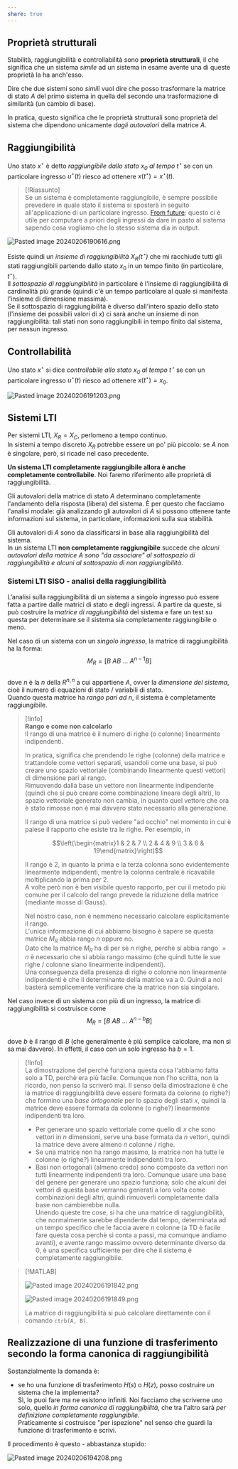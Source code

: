 ```yaml
---  
share: true  
---  
```

## Proprietà strutturali   
Stabilità, raggiungibilità e controllabilità sono **proprietà strutturali**, il che significa che un sistema *simile* ad un sistema in esame avente una di queste proprietà la ha anch'esso.  
  
Dire che due sistemi sono *simili* vuol dire che posso trasformare la matrice di stato $A$ del primo sistema in quella del secondo una trasformazione di similarità (un cambio di base).   
  
In pratica, questo significa che le proprietà strutturali sono proprietà del sistema che dipendono unicamente *dagli autovalori* della matrice $A$.  
## Raggiungibilità  
Uno stato $x^\star$ è detto *raggiungibile dallo stato $x_0$ al tempo $t^\star$* se con un particolare ingresso $u^\star(t)$ riesco ad ottenere $x(t^\star)=x^\star(t)$.  
  
>[!Riassunto]  
>Se un sistema è completamente raggiungibile, è sempre possibile prevedere in quale stato il sistema si sposterà in seguito all'applicazione di un particolare ingresso. [From future](./TAR18.Retroazione%20statica%20dello%20stato.mdassegnazione-degli-autovalori-o-legge-di-controllo): questo ci è utile per computare a priori degli ingressi da dare in pasto al sistema sapendo cosa vogliamo che lo stesso sistema dia in output.  
  
  
![Pasted image 20240206190616.png](./img/Pasted%20image%2020240206190616.png)  
  
Esiste quindi un *insieme di raggiungibilità $X_R(t^\star)$* che mi racchiude tutti gli stati raggiungibili partendo dallo stato $x_0$ in un tempo finito (in particolare, $t^\star$).  
Il *sottospazio di raggiungibilità* in particolare è l'insieme di raggiungibilità di cardinalità più grande (quindi c'è un tempo particolare al quale si manifesta l'insieme di dimensione massima).  
Se il sottospazio di raggiungibilità è diverso dall'intero spazio dello stato (l'insieme dei possibili valori di $x$) ci sarà anche un insieme di non raggiungibilità: tali stati non sono raggiungibili in tempo finito dal sistema, per nessun ingresso.  
## Controllabilità  
Uno stato $x^\star$ si dice *controllabile allo stato $x_0$ al tempo $t^\star$* se con un particolare ingresso $u^\star(t)$ riesco ad ottenere $x(t^\star)=x_0$.  
  
![Pasted image 20240206191203.png](./img/Pasted%20image%2020240206191203.png)  
  
## Sistemi LTI  
Per sistemi LTI, $X_R=X_C$, perlomeno a tempo continuo.  
In sistemi a tempo discreto $X_R$ potrebbe essere un po' più piccolo: se $A$ non è singolare, però, si ricade nel caso precedente.  
  
**Un sistema LTI completamente raggiungibile allora è anche completamente controllabile**. Noi faremo riferimento alle proprietà di raggiungibilità.  
  
Gli autovalori della matrice di stato $A$ determinano completamente l'andamento della risposta (libera) del sistema. È per questo che facciamo l'analisi modale: già analizzando gli autovalori di $A$ si possono ottenere tante informazioni sul sistema, in particolare, informazioni sulla sua stabilità.  
  
Gli autovalori di $A$ sono da classificarsi in base alla raggiungibilità del sistema.  
In un sistema LTI **non completamente raggiungibile** succede che *alcuni autovalori della matrice $A$ sono "da associare" al sottospazio di raggiungibilità e alcuni al sottospazio di non raggiungibilità*.   
  
### Sistemi LTI SISO - analisi della raggiungibilità  
  
L’analisi sulla raggiungibilità di un sistema a singolo ingresso può essere fatta a partire dalle matrici di stato e degli ingressi. A partire da queste, si può costruire la *matrice di raggiungibilità* del sistema e fare un test su questa per determinare se il sistema sia completamente raggiungibile o meno.  
  
Nel caso di un sistema con un *singolo ingresso*, la matrice di raggiungibilità ha la forma:   
$$M_R = [B\ AB\ \dots\ A^{n-1}B]$$  
dove $n$ è la $n$ della $R^{n,n}$ a cui appartiene $A$, ovver la *dimensione del sistema*, cioè il numero di equazioni di stato / variabili di stato.  
Quando questa matrice ha *rango pari ad $n$*, il sistema è completamente raggiungibile.   
  
>[!info]  
>**Rango e come non calcolarlo**  
>Il rango di una matrice è il numero di righe (o colonne) linearmente indipendenti.  
>  
>In pratica, significa che prendendo le righe (colonne) della matrice e trattandole come vettori separati, usandoli come una base, si può creare uno spazio vettoriale (combinando linearmente questi vettori) di dimensione pari al rango.  
>Rimuovendo dalla base un vettore non linearmente indipendente (quindi che si può creare come combinazione lineare degli altri), lo spazio vettoriale generato non cambia, in quanto quel vettore che ora è stato rimosse non è mai davvero stato necessario alla generazione.  
>  
>Il rango di una matrice si può vedere "ad occhio" nel momento in cui è palese il rapporto che esiste tra le righe. Per esempio, in   
>  
>$$\left(\begin{matrix}1 & 2 & 7 \\ 2 & 4 & 9 \\ 3 & 6 & 19\end{matrix}\right)$$  
>  
>Il rango è $2$, in quanto la prima e la terza colonna sono evidentemente linearmente indipendenti, mentre la colonna centrale è ricavabile moltiplicando la prima per $2$.  
>A volte però non è ben visibile questo rapporto, per cui il metodo più comune per il calcolo del rango prevede la riduzione della matrice (mediante mosse di Gauss).  
>  
>Nel nostro caso, non è nemmeno necessario calcolare esplicitamente il rango.  
>L'unica informazione di cui abbiamo bisogno è sapere se questa matrice $M_R$ abbia rango $n$ oppure no.  
>Dato che la matrice $M_R$ ha di per sè $n$ righe, perchè si abbia rango $=n$ è necessario che si abbia rango massimo (che quindi tutte le sue righe / colonne siano linearmente indipendenti).  
>Una conseguenza della presenza di righe o colonne non linearmente indipendenti è che il determinante della matrice va a $0$. Quindi a noi basterà semplicemente verificare che la matrice non sia singolare.  
  
Nel caso invece di un sistema con più di un ingresso, la matrice di raggiungibilità si costruisce come   
$$M_R = [B\ AB\ \dots\ A^{n-b}B]$$  
dove $b$ è il rango di $B$ (che generalmente è più semplice calcolare, ma non si sa mai davvero). In effetti, il caso con un solo ingresso ha $b=1$.  
  
>[!Info]  
>La dimostrazione del perchè funziona questa cosa l'abbiamo fatta solo a TD, perchè era più facile. Comunque non l'ho scritta, non la ricordo, non penso la scriverò mai. Il senso della dimostrazione è che la matrice di raggiungibilità deve essere formata da colonne (o righe?) che formino una *base ortogonale* per lo spazio degli stati $x$, quindi la matrice deve essere formata da colonne (o righe?) linearmente indipendenti tra loro.   
>- Per generare uno spazio vettoriale come quello di $x$ che sono vettori in $n$ dimensioni, serve una base formata da $n$ vettori, quindi la matrice deve avere almeno $n$ colonne / righe.  
>- Se una matrice non ha rango massimo, la matrice non ha tutte le colonne (o righe?) linearmente indipendenti tra loro.  
>- Basi non ortogonali (almeno credo) sono composte da vettori non tutti linearmente indipendenti tra loro. Comunque usare una base del genere per generare uno spazio funziona; solo che alcuni dei vettori di questa base verranno generati a loro volta come combinazioni degli altri, quindi rimuoverli completamente dalla base non cambierebbe nulla.  
>Unendo queste tre cose, si ha che una matrice di raggiungibilità, che normalmente sarebbe dipendente dal tempo, determinata ad un tempo specifico che le faccia avere $n$ colonne (a TD è facile fare questa cosa perchè si conta a passi, ma comunque andiamo avanti), e avente rango massimo ovvero determinante diverso da $0$, è una specifica sufficiente per dire che il sistema è completamente raggiungibile.  
  
  
> [!MATLAB]  
>   
> ![Pasted image 20240206191842.png](./img/Pasted%20image%2020240206191842.png)  
>   
> ![Pasted image 20240206191849.png](./img/Pasted%20image%2020240206191849.png)  
>   
> La matrice di raggiungibilità si può calcolare direttamente con il comando `ctrb(A, B)`.  
  
## Realizzazione di una funzione di trasferimento secondo la forma canonica di raggiungibilità  
Sostanzialmente la domanda è:  
- se ho una funzione di trasferimento $H(s)$ o $H(z)$, posso costruire un sistema che la implementa?  
Sì, lo puoi fare ma ne esistono infiniti. Noi facciamo che scriverne uno solo, quello *in forma canonica di raggiungibilità*, che tra l'altro sarà *per definizione completamente raggiungibile*.  
Praticamente si costruisce "per ispezione" nel senso che guardi la funzione di trasferimento e scrivi.  
  
Il procedimento è questo - abbastanza stupido:  
  
![Pasted image 20240206194208.png](./img/Pasted%20image%2020240206194208.png)  
